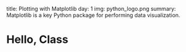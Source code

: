 title: Plotting with Matplotlib
day: 1
img: python_logo.png
summary: Matplotlib is a key Python package for performing data visualization.


# Hello, Class